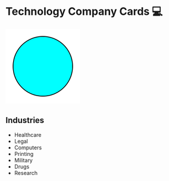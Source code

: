 # Technology Company Cards 💻

![circle](../../svg/cyan_circle.svg)

## Industries

- Healthcare
- Legal
- Computers
- Printing
- Military
- Drugs
- Research
